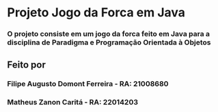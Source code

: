 # Projeto Jogo da Forca em Java
### O projeto consiste em um jogo da forca feito em Java para a disciplina de Paradigma e Programação Orientada à Objetos 

## Feito por  
### Filipe Augusto Domont Ferreira - RA: 21008680
### Matheus Zanon Caritá - RA: 22014203
